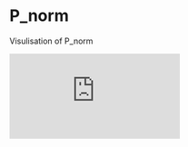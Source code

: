 # P_norm
Visulisation of P_norm

![Norm_Link](https://www.dropbox.com/s/55hkn0ij9xoxqd2/p_norm.pdf?dl=0)
